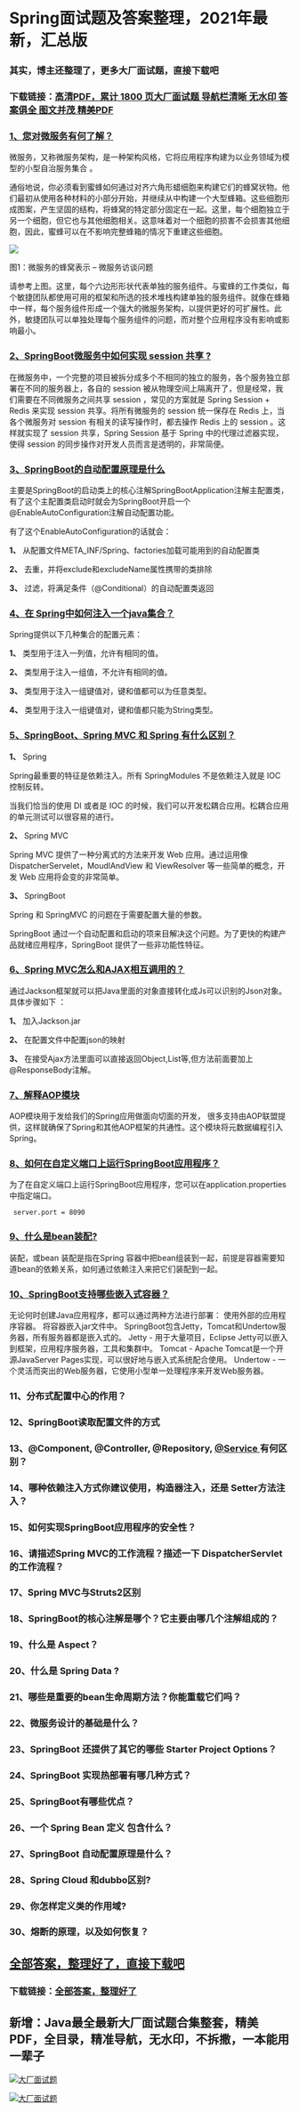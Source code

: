 # Spring面试题及答案整理，2021年最新，汇总版

### 其实，博主还整理了，更多大厂面试题，直接下载吧

### 下载链接：[高清PDF，累计 1800 页大厂面试题  导航栏清晰 无水印  答案俱全 图文并茂  精美PDF](https://github.com/liantengda/JavaEngineerBooks/blob/master/docs/index.md)



### [1、您对微服务有何了解？](https://github.com/liantengda/JavaEngineerBooks/blob/master/docs/Spring/Spring面试题及答案整理，2021年最新，汇总版.md#1您对微服务有何了解)  


微服务，又称微服务架构，是一种架构风格，它将应用程序构建为以业务领域为模型的小型自治服务集合 。

通俗地说，你必须看到蜜蜂如何通过对齐六角形蜡细胞来构建它们的蜂窝状物。他们最初从使用各种材料的小部分开始，并继续从中构建一个大型蜂箱。这些细胞形成图案，产生坚固的结构，将蜂窝的特定部分固定在一起。这里，每个细胞独立于另一个细胞，但它也与其他细胞相关。这意味着对一个细胞的损害不会损害其他细胞，因此，蜜蜂可以在不影响完整蜂箱的情况下重建这些细胞。

![](http://shasengbufa.com/domain.png)

图1：微服务的蜂窝表示 – 微服务访谈问题

请参考上图。这里，每个六边形形状代表单独的服务组件。与蜜蜂的工作类似，每个敏捷团队都使用可用的框架和所选的技术堆栈构建单独的服务组件。就像在蜂箱中一样，每个服务组件形成一个强大的微服务架构，以提供更好的可扩展性。此外，敏捷团队可以单独处理每个服务组件的问题，而对整个应用程序没有影响或影响最小。


### [2、SpringBoot微服务中如何实现 session 共享 ?](https://github.com/liantengda/JavaEngineerBooks/blob/master/docs/Spring/Spring面试题及答案整理，2021年最新，汇总版.md#2springboot微服务中如何实现-session-共享-)  


在微服务中，一个完整的项目被拆分成多个不相同的独立的服务，各个服务独立部署在不同的服务器上，各自的 session 被从物理空间上隔离开了，但是经常，我们需要在不同微服务之间共享 session ，常见的方案就是 Spring Session + Redis 来实现 session 共享。将所有微服务的 session 统一保存在 Redis 上，当各个微服务对 session 有相关的读写操作时，都去操作 Redis 上的 session 。这样就实现了 session 共享，Spring Session 基于 Spring 中的代理过滤器实现，使得 session 的同步操作对开发人员而言是透明的，非常简便。


### [3、SpringBoot的自动配置原理是什么](https://github.com/liantengda/JavaEngineerBooks/blob/master/docs/Spring/Spring面试题及答案整理，2021年最新，汇总版.md#3springboot的自动配置原理是什么)  


主要是SpringBoot的启动类上的核心注解SpringBootApplication注解主配置类，有了这个主配置类启动时就会为SpringBoot开启一个@EnableAutoConfiguration注解自动配置功能。

有了这个EnableAutoConfiguration的话就会：

**1、**  从配置文件META_INF/Spring、factories加载可能用到的自动配置类

**2、**  去重，并将exclude和excludeName属性携带的类排除

**3、**  过滤，将满足条件（@Conditional）的自动配置类返回


### [4、在 Spring中如何注入一个java集合？](https://github.com/liantengda/JavaEngineerBooks/blob/master/docs/Spring/Spring面试题及答案整理，2021年最新，汇总版.md#4在-spring中如何注入一个java集合)  


Spring提供以下几种集合的配置元素：

**1、** 类型用于注入一列值，允许有相同的值。

**2、**  类型用于注入一组值，不允许有相同的值。

**3、**  类型用于注入一组键值对，键和值都可以为任意类型。

**4、** 类型用于注入一组键值对，键和值都只能为String类型。


### [5、SpringBoot、Spring MVC 和 Spring 有什么区别？](https://github.com/liantengda/JavaEngineerBooks/blob/master/docs/Spring/Spring面试题及答案整理，2021年最新，汇总版.md#5springbootspring-mvc-和-spring-有什么区别)  


**1、** Spring

Spring最重要的特征是依赖注入。所有 SpringModules 不是依赖注入就是 IOC 控制反转。

当我们恰当的使用 DI 或者是 IOC 的时候，我们可以开发松耦合应用。松耦合应用的单元测试可以很容易的进行。

**2、** Spring MVC

Spring MVC 提供了一种分离式的方法来开发 Web 应用。通过运用像 DispatcherServelet，MoudlAndView 和 ViewResolver 等一些简单的概念，开发 Web 应用将会变的非常简单。

**3、** SpringBoot

Spring 和 SpringMVC 的问题在于需要配置大量的参数。

SpringBoot 通过一个自动配置和启动的项来目解决这个问题。为了更快的构建产品就绪应用程序，SpringBoot 提供了一些非功能性特征。


### [6、Spring MVC怎么和AJAX相互调用的？](https://github.com/liantengda/JavaEngineerBooks/blob/master/docs/Spring/Spring面试题及答案整理，2021年最新，汇总版.md#6spring-mvc怎么和ajax相互调用的)  


通过Jackson框架就可以把Java里面的对象直接转化成Js可以识别的Json对象。具体步骤如下 ：

**1、** 加入Jackson.jar

**2、** 在配置文件中配置json的映射

**3、** 在接受Ajax方法里面可以直接返回Object,List等,但方法前面要加上@ResponseBody注解。


### [7、解释AOP模块](https://github.com/liantengda/JavaEngineerBooks/blob/master/docs/Spring/Spring面试题及答案整理，2021年最新，汇总版.md#7解释aop模块)  


AOP模块用于发给我们的Spring应用做面向切面的开发， 很多支持由AOP联盟提供，这样就确保了Spring和其他AOP框架的共通性。这个模块将元数据编程引入Spring。


### [8、如何在自定义端口上运行SpringBoot应用程序？](https://github.com/liantengda/JavaEngineerBooks/blob/master/docs/Spring/Spring面试题及答案整理，2021年最新，汇总版.md#8如何在自定义端口上运行springboot应用程序)  


为了在自定义端口上运行SpringBoot应用程序，您可以在application.properties中指定端口。

```
 server.port = 8090
```


### [9、什么是bean装配?](https://github.com/liantengda/JavaEngineerBooks/blob/master/docs/Spring/Spring面试题及答案整理，2021年最新，汇总版.md#9什么是bean装配)  


装配，或bean 装配是指在Spring 容器中把bean组装到一起，前提是容器需要知道bean的依赖关系，如何通过依赖注入来把它们装配到一起。


### [10、SpringBoot支持哪些嵌入式容器？](https://github.com/liantengda/JavaEngineerBooks/blob/master/docs/Spring/Spring面试题及答案整理，2021年最新，汇总版.md#10springboot支持哪些嵌入式容器)  


无论何时创建Java应用程序，都可以通过两种方法进行部署： 使用外部的应用程序容器。 将容器嵌入jar文件中。 SpringBoot包含Jetty，Tomcat和Undertow服务器，所有服务器都是嵌入式的。 Jetty - 用于大量项目，Eclipse Jetty可以嵌入到框架，应用程序服务器，工具和集群中。 Tomcat - Apache Tomcat是一个开源JavaServer Pages实现，可以很好地与嵌入式系统配合使用。 Undertow - 一个灵活而突出的Web服务器，它使用小型单一处理程序来开发Web服务器。


### 11、分布式配置中心的作用？
### 12、SpringBoot读取配置文件的方式
### 13、@Component, @Controller, @Repository, [@Service ](/Service ) 有何区别？
### 14、哪种依赖注入方式你建议使用，构造器注入，还是 Setter方法注入？
### 15、如何实现SpringBoot应用程序的安全性？
### 16、请描述Spring MVC的工作流程？描述一下 DispatcherServlet 的工作流程？
### 17、Spring MVC与Struts2区别
### 18、SpringBoot的核心注解是哪个？它主要由哪几个注解组成的？
### 19、什么是 Aspect？
### 20、什么是 Spring Data ?
### 21、哪些是重要的bean生命周期方法？你能重载它们吗？
### 22、微服务设计的基础是什么？
### 23、SpringBoot 还提供了其它的哪些 Starter Project Options？
### 24、SpringBoot 实现热部署有哪几种方式？
### 25、SpringBoot有哪些优点？
### 26、一个 Spring Bean 定义 包含什么？
### 27、SpringBoot 自动配置原理是什么？
### 28、Spring Cloud 和dubbo区别?
### 29、你怎样定义类的作用域?
### 30、熔断的原理，以及如何恢复？




## [全部答案，整理好了，直接下载吧](https://github.com/liantengda/JavaEngineerBooks/blob/master/docs/daan.md)

### 下载链接：[全部答案，整理好了](https://github.com/liantengda/JavaEngineerBooks/blob/master/docs/daan.md)




## 新增：Java最全最新大厂面试题合集整套，精美PDF，全目录，精准导航，无水印，不拆撒，一本能用一辈子

[![大厂面试题](http://shasengbufa.com/img/1.jpg "叶子创业记")](http://shasengbufa.com/img/wechat.jpg "叶子创业记")

[![大厂面试题](http://shasengbufa.com/img/wechat.jpg "叶子创业记")](http://shasengbufa.com/img/wechat.jpg "叶子创业记")

